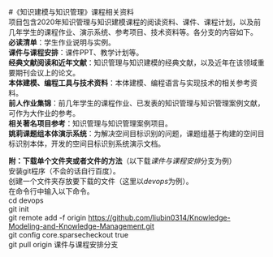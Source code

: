 #《知识建模与知识管理》课程相关资料  
项目包含2020年知识管理与知识建模课程的阅读资料、课件、课程计划，以及前几年学生的课程作业、演示系统、参考项目、技术资料等。各分支的内容如下。  
**必读清单**：学生作业说明与实例。  
**课件与课程安排**：课件PPT、教学计划等。  
**经典文献阅读和近年文献**：知识管理与知识建模的经典文献，以及近年在该领域重要期刊会议上的论文。  
**本体建模、编程工具与技术资料**：本体建模、编程语言与实现技术的相关参考资料。  
**前人作业集锦**：前几年学生的课程作业、已发表的知识管理与知识管理案例文献，可作为大作业的参考。  
**相关著名项目参考**：知识管理与知识管理案例项目。  
**姚莉课题组本体演示系统**：为解决空间目标识别的问题，课题组基于构建的空间目标识别本体，开发的空间目标识别系统演示文档。  


**附：下载单个文件夹或者文件的方法**（以下载*课件与课程安排*分支为例）  
安装git程序（不会的话自行百度）。  
创建一个文件夹存放要下载的文件（这里以*devops*为例）。  
在命令行中输入以下命令。  
cd devops  
git init  
git remote add -f origin https://github.com/liubin0314/Knowledge-Modeling-and-Knowledge-Management.git  
git config core.sparsecheckout true  
git pull origin 课件与课程安排分支  
